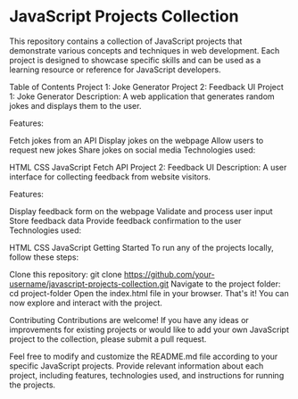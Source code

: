 # JavaScript Projects Collection
This repository contains a collection of JavaScript projects that demonstrate various concepts and techniques in web development. Each project is designed to showcase specific skills and can be used as a learning resource or reference for JavaScript developers.

Table of Contents
Project 1: Joke Generator
Project 2: Feedback UI
Project 1: Joke Generator
Description: A web application that generates random jokes and displays them to the user.

Features:

Fetch jokes from an API
Display jokes on the webpage
Allow users to request new jokes
Share jokes on social media
Technologies used:

HTML
CSS
JavaScript
Fetch API
Project 2: Feedback UI
Description: A user interface for collecting feedback from website visitors.

Features:

Display feedback form on the webpage
Validate and process user input
Store feedback data
Provide feedback confirmation to the user
Technologies used:

HTML
CSS
JavaScript
Getting Started
To run any of the projects locally, follow these steps:

Clone this repository: git clone https://github.com/your-username/javascript-projects-collection.git
Navigate to the project folder: cd project-folder
Open the index.html file in your browser.
That's it! You can now explore and interact with the project.

Contributing
Contributions are welcome! If you have any ideas or improvements for existing projects or would like to add your own JavaScript project to the collection, please submit a pull request.


Feel free to modify and customize the README.md file according to your specific JavaScript projects. Provide relevant information about each project, including features, technologies used, and instructions for running the projects.
